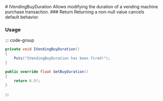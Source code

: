<Badge type="danger" text="Carbon Compatible"/>
# IVendingBuyDuration
Allows modifying the duration of a vending machine purchase transaction.
### Return
Returning a non-null value cancels default behavior.

### Usage
::: code-group
```csharp [Example]
private void IVendingBuyDuration()
{
	Puts("IVendingBuyDuration has been fired!");
}
```
```csharp [Source — Assembly-CSharp @ InvisibleVendingMachine]
public override float GetBuyDuration()
{
	return 0.5f;
}

```
:::
